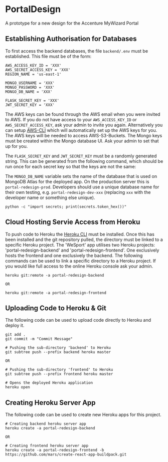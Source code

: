 # PortalDesign
A prototype for a new design for the Accenture MyWizard Portal

## Establishing Authorisation for Databases

To first access the backend databases, the file `backend/.env` must be established. This file must be of the form:

```
AWS_ACCESS_KEY_ID = 'XXX'
AWS_SECRET_ACCESS_KEY = 'XXX'
REGION_NAME = 'us-east-1'

MONGO_USERNAME = 'XXX'
MONGO_PASSWORD = 'XXX'
MONGO_DB_NAME = 'XXX'

FLASK_SECRET_KEY = 'XXX'
JWT_SECRET_KEY = 'XXX'
```

The AWS keys can be found through the AWS email when you were invited to AWS. If you do not have access to your `AWS_ACCESS_KEY_ID` or `AWS_SECRET_ACCESS_KEY`, ask your admin to invite you again. Alternatively you can setup [AWS-CLI](https://docs.aws.amazon.com/cli/latest/userguide/getting-started-install.html) which will automatically set up the AWS keys for you. The AWS keys will be needed to access AWS-S3-Buckets. The Mongo keys must be created within the Mongo database UI. Ask your admin to set that up for you.

The `FLASK_SECRET_KEY` and `JWT_SECRET_KEY` must be a randomly generated string. This can be generated from the following command, which should be run once for each secret key so that the keys are not the same:

The `MONGO_DB_NAME` variable sets the name of the database that is used on MongoDB Atlas for the deployed app. On the production server this is `portal-redesign-prod`. Developers should use a unique database name for their own testing, e.g. `portal-redesign-dev-xxx` (replacing `xxx` with the developer name or something else unique).

```
python -c "import secrets; print(secrets.token_hex())"
```

## Cloud Hosting Servie Access from Heroku

To push code to Heroku the [Heroku CLI](https://docs.aws.amazon.com/cli/latest/userguide/getting-started-install.html) must be installed. Once this has been installed and the git repository pulled, the directory must be linked to a specific Heroku project. The 'WeSport' app utilises two Heroku projects: 'portal-redesign-backend' and 'portal-redesign-frontend'. One exclusively hosts the frontend and one exclusively the backend. The following commands can be used to link a specific directory to a Heroku project. If you would like full access to the online Heroku console ask your admin. 

```
heroku git:remote -a portal-redesign-backend

OR 

heroku git:remote -a portal-redesign-frontend
```


## Uploading Code to Heroku & Git

The following code can be used to upload code directly to Heroku and deploy it.

```
git add .
git commit -m "Commit Message"

# Pushing the sub-directory 'backend' to Heroku
git subtree push --prefix backend heroku master

OR 

# Pushing the sub-directory 'frontend' to Heroku
git subtree push --prefix frontend heroku master

# Opens the deployed Heroku application
heroku open
```

## Creating Heroku Server App

The following code can be used to create new Heroku apps for this project.

```
# Creating backend heroku server app
heroku create -a portal-redesign-backend

OR 

# Creating frontend heroku server app
heroku create -a portal-redesign-frontend -b https://github.com/mars/create-react-app-buildpack.git
```
